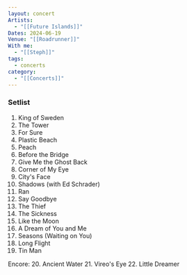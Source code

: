 ```yaml
---
layout: concert
Artists:
  - "[[Future Islands]]"
Dates: 2024-06-19
Venue: "[[Roadrunner]]"
With me:
  - "[[Steph]]"
tags:
  - concerts
category:
  - "[[Concerts]]"
---
```


### Setlist
1. King of Sweden
2. The Tower
3. For Sure
4. Plastic Beach
5. Peach
6. Before the Bridge
7. Give Me the Ghost Back
8. Corner of My Eye
9. City's Face
10. Shadows (with Ed Schrader)
11. Ran
12. Say Goodbye
13. The Thief
14. The Sickness
15. Like the Moon
16. A Dream of You and Me
17. Seasons (Waiting on You)
18. Long Flight
19. Tin Man

Encore:
20. Ancient Water
21. Vireo's Eye
22. Little Dreamer